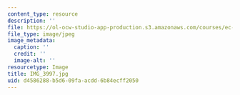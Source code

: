 ```yaml
---
content_type: resource
description: ''
file: https://ol-ocw-studio-app-production.s3.amazonaws.com/courses/ec-721-wheelchair-design-in-developing-countries-spring-2009/d4586288b5d609faacdd6b84ecff2050_IMG_3997.jpg
file_type: image/jpeg
image_metadata:
  caption: ''
  credit: ''
  image-alt: ''
resourcetype: Image
title: IMG_3997.jpg
uid: d4586288-b5d6-09fa-acdd-6b84ecff2050
---
```

